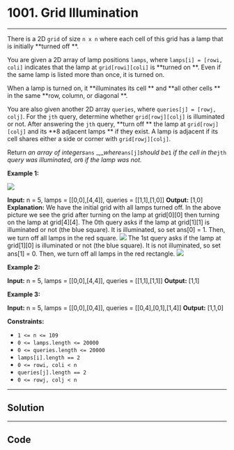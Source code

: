 # 1001. Grid Illumination

---

There is a 2D `grid` of size `n x n` where each cell of this grid has a lamp that is initially **turned off **.

You are given a 2D array of lamp positions `lamps`, where `lamps[i] = [rowi, coli]` indicates that the lamp at `grid[rowi][coli]` is **turned on **. Even if the same lamp is listed more than once, it is turned on.

When a lamp is turned on, it **illuminates its cell ** and **all other cells ** in the same **row, column, or diagonal **.

You are also given another 2D array `queries`, where `queries[j] = [rowj, colj]`. For the `jth` query, determine whether `grid[rowj][colj]` is illuminated or not. After answering the `jth` query, **turn off ** the lamp at `grid[rowj][colj]` and its **8 adjacent lamps ** if they exist. A lamp is adjacent if its cell shares either a side or corner with `grid[rowj][colj]`.

Return _an array of integers_`ans` _,__where_`ans[j]`_should be_`1` _if the cell in the_`jth` _query was illuminated, or_`0` _if the lamp was not._

 

**Example 1:**

![](https://assets.leetcode.com/uploads/2020/08/19/illu_1.jpg)


**Input:** n = 5, lamps = [[0,0],[4,4]], queries = [[1,1],[1,0]]
**Output:** [1,0]
**Explanation:** We have the initial grid with all lamps turned off. In the above picture we see the grid after turning on the lamp at grid[0][0] then turning on the lamp at grid[4][4].
The 0th query asks if the lamp at grid[1][1] is illuminated or not (the blue square). It is illuminated, so set ans[0] = 1. Then, we turn off all lamps in the red square.
![](https://assets.leetcode.com/uploads/2020/08/19/illu_step1.jpg)
The 1st query asks if the lamp at grid[1][0] is illuminated or not (the blue square). It is not illuminated, so set ans[1] = 0. Then, we turn off all lamps in the red rectangle.
![](https://assets.leetcode.com/uploads/2020/08/19/illu_step2.jpg)


**Example 2:**


**Input:** n = 5, lamps = [[0,0],[4,4]], queries = [[1,1],[1,1]]
**Output:** [1,1]


**Example 3:**


**Input:** n = 5, lamps = [[0,0],[0,4]], queries = [[0,4],[0,1],[1,4]]
**Output:** [1,1,0]


 

**Constraints:**

  * `1 <= n <= 109`
  * `0 <= lamps.length <= 20000`
  * `0 <= queries.length <= 20000`
  * `lamps[i].length == 2`
  * `0 <= rowi, coli < n`
  * `queries[j].length == 2`
  * `0 <= rowj, colj < n`

---

## Solution



---

## Code
```python


```